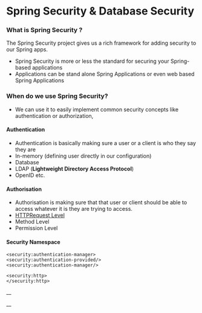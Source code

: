# Spring Security & Database Security

### What is Spring Security ?  

The Spring Security project gives us a rich framework for adding security to our Spring apps. 

*  Spring Security is more or less the standard for securing your Spring-based applications
* Applications can be stand alone Spring Applications or even web based Spring Applications

### When do we use Spring Security?

* We can use it to easily implement common security concepts like authentication or authorization, 

#### Authentication 

* Authentication is basically making sure a user or a client is who they say they are 
* In-memory \(defining user directly in our configuration\) 
* Database 
* LDAP  \(**Lightweight Directory Access Protocol**\)  
* OpenID etc.

#### Authorisation 

* Authorisation is making sure that that user or client should be able to access whatever it is they are trying to access.
* [HTTPRequest Level](https://developer.mozilla.org/en-US/docs/Web/HTTP/Overview)
* Method Level  
* Permission Level

#### Security Namespace 

```text
<security:authentication-manager>
<security:authentication-provided/>
<security:authentication-manager/>

<security:http>
</security:http>
```

\_\_

\_\_

